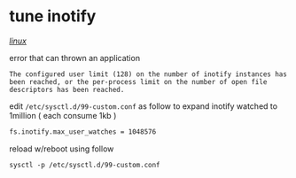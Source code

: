 # tune inotify

*[linux](../README.md#linux)*

error that can thrown an application
```
The configured user limit (128) on the number of inotify instances has been reached, or the per-process limit on the number of open file descriptors has been reached.
```

edit `/etc/sysctl.d/99-custom.conf` as follow to expand inotify watched to 1million ( each consume 1kb )

```sh
fs.inotify.max_user_watches = 1048576
```

reload w/reboot using follow

```
sysctl -p /etc/sysctl.d/99-custom.conf
```
